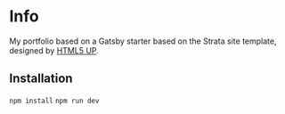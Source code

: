 # Info
My portfolio based on a Gatsby starter based on the Strata site template, designed by [HTML5 UP](https://html5up.net/strata).

## Installation
`npm install`
`npm run dev`
